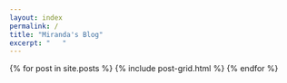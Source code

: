 ```yaml
---
layout: index
permalink: /
title: "Miranda's Blog"
excerpt: "   "
---
```


<div class="tiles">
{% for post in site.posts %}
	{% include post-grid.html %}
{% endfor %}
</div><!-- /.tiles -->
